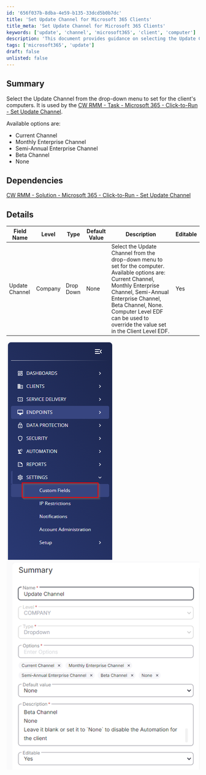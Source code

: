 ```yaml
---
id: '656f037b-8dba-4e59-b135-33dcd5b0b7dc'
title: 'Set Update Channel for Microsoft 365 Clients'
title_meta: 'Set Update Channel for Microsoft 365 Clients'
keywords: ['update', 'channel', 'microsoft365', 'client', 'computer']
description: 'This document provides guidance on selecting the Update Channel for Microsoft 365 clients within the ConnectWise RMM environment. It outlines the available options, dependencies, and details about the configuration settings for the Update Channel.'
tags: ['microsoft365', 'update']
draft: false
unlisted: false
---
```


## Summary

Select the Update Channel from the drop-down menu to set for the client's computers. It is used by the [CW RMM - Task - Microsoft 365 - Click-to-Run - Set Update Channel](https://proval.itglue.com/DOC-5078775-17430050).

Available options are:
- Current Channel
- Monthly Enterprise Channel
- Semi-Annual Enterprise Channel
- Beta Channel
- None

## Dependencies

[CW RMM - Solution - Microsoft 365 - Click-to-Run - Set Update Channel](https://proval.itglue.com/DOC-5078775-17435723)

## Details

| Field Name         | Level   | Type      | Default Value | Description                                                                                                                                                                                                                                                                                                                                                     | Editable |
|--------------------|---------|-----------|---------------|-----------------------------------------------------------------------------------------------------------------------------------------------------------------------------------------------------------------------------------------------------------------------------------------------------------------------------------------------------------------|----------|
| Update Channel      | Company | Drop Down | None          | Select the Update Channel from the drop-down menu to set for the computer. Available options are: Current Channel, Monthly Enterprise Channel, Semi-Annual Enterprise Channel, Beta Channel, None. Computer Level EDF can be used to override the value set in the Client Level EDF.                                                                                 | Yes      |

![Image](../../../static/img/Client---Update-Channel/image_1.png)
![Image](../../../static/img/Client---Update-Channel/image_2.png)


